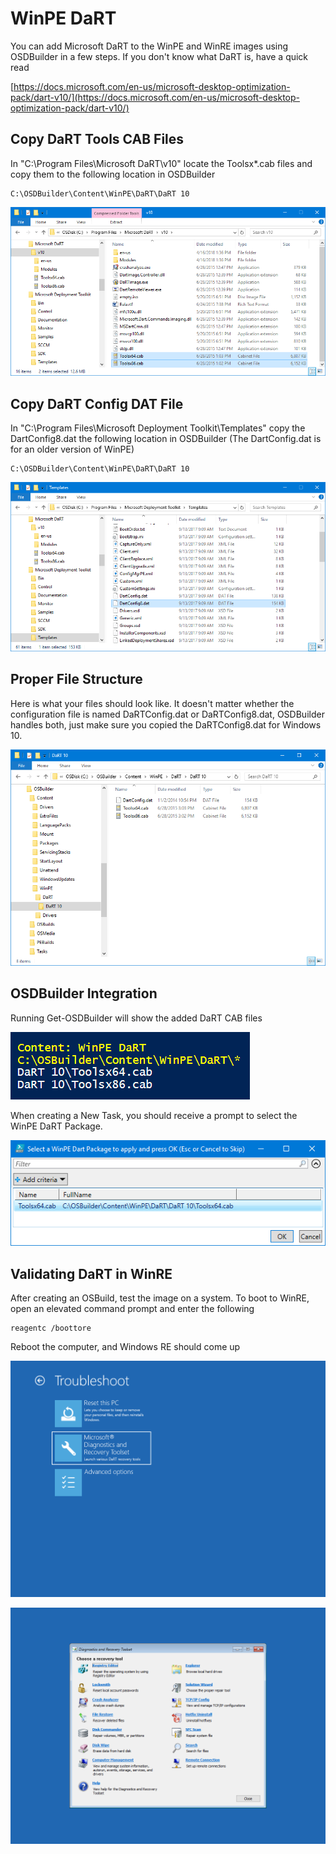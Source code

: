 # WinPE DaRT

You can add Microsoft DaRT to the WinPE and WinRE images using OSDBuilder in a few steps. If you don't know what DaRT is, have a quick read

[https://docs.microsoft.com/en-us/microsoft-desktop-optimization-pack/dart-v10/](https://docs.microsoft.com/en-us/microsoft-desktop-optimization-pack/dart-v10/)

## Copy DaRT Tools CAB Files

In "C:\Program Files\Microsoft DaRT\v10" locate the Toolsx\*.cab files and copy them to the following location in OSDBuilder

```text
C:\OSDBuilder\Content\WinPE\DaRT\DaRT 10
```

![](../../../../../.gitbook/assets/2018-07-10_19-46-28.png)

## Copy DaRT Config DAT File

In "C:\Program Files\Microsoft Deployment Toolkit\Templates" copy the DartConfig8.dat the following location in OSDBuilder \(The DartConfig.dat is for an older version of WinPE\)

```text
C:\OSDBuilder\Content\WinPE\DaRT\DaRT 10
```

![](../../../../../.gitbook/assets/2018-07-10_19-50-02.png)

## Proper File Structure

Here is what your files should look like. It doesn't matter whether the configuration file is named DaRTConfig.dat or DaRTConfig8.dat, OSDBuilder handles both, just make sure you copied the DaRTConfig8.dat for Windows 10.

![](../../../../../.gitbook/assets/2018-07-10_19-36-46.png)

## OSDBuilder Integration

Running Get-OSDBuilder will show the added DaRT CAB files

![](../../../../../.gitbook/assets/2018-07-10_19-57-57.png)

When creating a New Task, you should receive a prompt to select the WinPE DaRT Package.

![](../../../../../.gitbook/assets/2018-07-10_19-59-25.png)

## Validating DaRT in WinRE

After creating an OSBuild, test the image on a system. To boot to WinRE, open an elevated command prompt and enter the following

```text
reagentc /boottore
```

Reboot the computer, and Windows RE should come up

![](../../../../../.gitbook/assets/2018-07-10_20-03-12.png)

![](../../../../../.gitbook/assets/2018-07-10_20-03-22.png)

